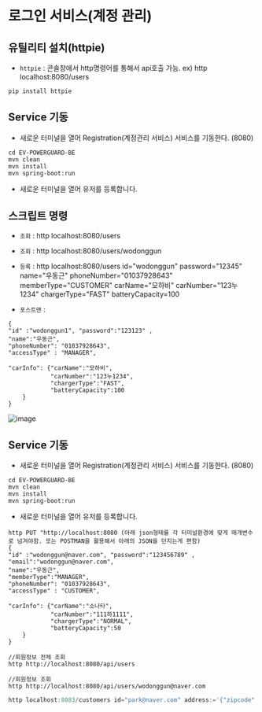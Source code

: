 # 로그인 서비스(계정 관리)

## 유틸리티 설치(httpie)
- `httpie` : 콘솔창에서 http명령어를 통해서 api호출 가능. ex) http localhost:8080/users
```
pip install httpie
```


## Service 기동

- 새로운 터미널을 열어 Registration(계정관리 서비스) 서비스를 기동한다. (8080)
```
cd EV-POWERGUARD-BE
mvn clean
mvn install
mvn spring-boot:run
```
- 새로운 터미널을 열어 유저를 등록합니다.




## 스크립트 명령
- `조회` : http localhost:8080/users
- `조회` : http localhost:8080/users/wodonggun
- `등록` : http localhost:8080/users id="wodonggun" password="12345" name="우동근" phoneNumber="01037928643" memberType="CUSTOMER" carName="모하비" carNumber="123누1234" chargerType="FAST" batteryCapacity=100

- `포스트맨` : 
```
{
"id" :"wodonggun1", "password":"123123" ,
"name":"우동근",
"phoneNumber": "01037928643",
"accessType" : "MANAGER",

"carInfo": {"carName":"모하비",
			"carNumber":"123누1234",
			"chargerType":"FAST",
			"batteryCapacity":100
    }
}
```
![image](https://user-images.githubusercontent.com/35188271/176984572-e9303f8f-d367-481f-b8f9-81464dc17d68.png)



## Service 기동

- 새로운 터미널을 열어 Registration(계정관리 서비스) 서비스를 기동한다. (8080)
```
cd EV-POWERGUARD-BE
mvn clean
mvn install
mvn spring-boot:run
```
- 새로운 터미널을 열어 유저를 등록합니다.
```
http PUT "http://localhost:8080 (아래 json형태를 각 터미널환경에 맞게 매개변수로 넘겨야함. 또는 POSTMAN을 활용해서 아래의 JSON을 던지는게 편함)
{
"id" :"wodonggun@naver.com", "password":"123456789" ,
"email":"wodonggun@naver.com",
"name":"우동근",
"memberType":"MANAGER",
"phoneNumber": "01037928643",
"accessType" : "CUSTOMER",

"carInfo": {"carName":"소나타",
			"carNumber":"111하1111",
			"chargerType":"NORMAL",
			"batteryCapacity":50
	}
}
```

```javasciprt
//회원정보 전체 조회
http http://localhost:8080/api/users
```

```javasciprt
//회원정보 조회
http http://localhost:8080/api/users/wodonggun@naver.com
```


```javascript
http localhost:8083/customers id="park@naver.com" address:='{"zipcode":"123", "detail":"용인"}'
```


